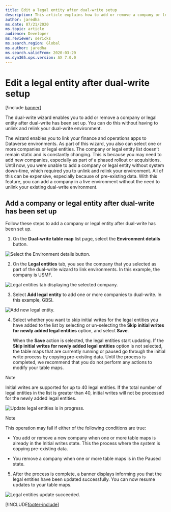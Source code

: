 ```yaml
---
title: Edit a legal entity after dual-write setup
description: This article explains how to add or remove a company or legal entity after dual-write has been set up.
author: jaredha
ms.date: 07/21/2020
ms.topic: article
audience: Developer
ms.reviewer: sericks
ms.search.region: Global
ms.author: jaredha
ms.search.validFrom: 2020-03-20
ms.dyn365.ops.version: AX 7.0.0
---
```


# Edit a legal entity after dual-write setup 

[!include [banner](../../includes/banner.md)]





The dual-write wizard enables you to add or remove a company or legal entity after dual-write has been set up. You can do this without having to unlink and relink your dual-write environment. 

The wizard enables you to link your finance and operations apps to Dataverse environments. As part of this wizard, you also can select one or more companies or legal entities. The company or legal entity list doesn’t remain static and is constantly changing. This is because you may need to add new companies, especially as part of a phased rollout or acquisitions. Until now, you were unable to add a company or legal entity without system down-time, which required you to unlink and relink your environment. All of this can be expensive, especially because of pre-existing data. With this feature, you can add a company in a live environment without the need to unlink your existing dual-write environment.

## Add a company or legal entity after dual-write has been set up 

Follow these steps to add a company or legal entity after dual-write has been set up.

1. On the **Dual-write table map** list page, select the **Environment details** button.

![Select the Environment details button.](media/select-environment-details.png)

2. On the **Legal entities** tab, you see the company that you selected as part of the dual-write wizard to link environments. In this example, the company is USMF.

![Legal entities tab displaying the selected company.](media/legal-entities.png)

3. Select **Add legal entity** to add one or more companies to dual-write. In this example, GBSI.

![Add new legal entity.](media/add-legal-entity.png)

4. Select whether you want to skip initial writes for the legal entities you have added to the list by selecting or un-selecting the **Skip initial writes for newly added legal entities** option, and select **Save**.

   When the **Save** action is selected, the legal entities start updating. If the **Skip initial writes for newly added legal entities** option is not selected, the table maps that are currently running or paused go through the initial write process by copying pre-existing data. Until the process is completed, we recommend that you do not perform any actions to modify your table maps. 

  > [!NOTE]
  > Initial writes are supported for up to 40 legal entities. If the total number of legal entities in the list is greater than 40, initial writes will not be processed for the newly added legal entities.

![Update legal entities is in progress.](media/update-progress.png)

  >[!NOTE]
  > This operation may fail if either of the following conditions are true: 
  >
  > * You add or remove a new company when one or more table maps is already in the Initial writes state. This the process where the system is copying pre-existing data. 
  >
  > * You remove a company when one or more table maps is in the Paused state. 

5. After the process is complete, a banner displays informing you that the legal entities have been updated successfully. You can now resume updates to your table maps. 

![Legal entities update succeeded.](media/legal-entities-updated.png)



[!INCLUDE[footer-include](../../../../includes/footer-banner.md)]
